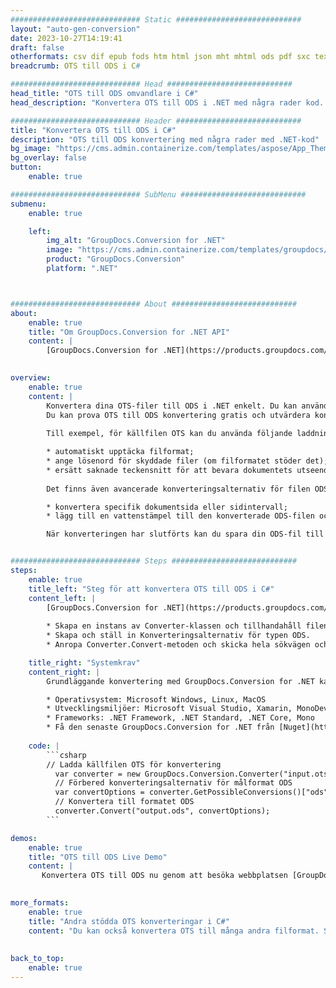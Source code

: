```yaml
---
############################# Static ############################
layout: "auto-gen-conversion"
date: 2023-10-27T14:19:41
draft: false
otherformats: csv dif epub fods htm html json mht mhtml ods pdf sxc tex tsv xlam xls xlsb xlsm xlsx xlt xltm xltx xml xps
breadcrumb: OTS till ODS i C#

############################# Head ############################
head_title: "OTS till ODS omvandlare i C#"
head_description: "Konvertera OTS till ODS i .NET med några rader kod. Använd GroupDocs Document Conversion API för att konvertera över 160 filformat."

############################# Header ############################
title: "Konvertera OTS till ODS i C#"
description: "OTS till ODS konvertering med några rader med .NET-kod"
bg_image: "https://cms.admin.containerize.com/templates/aspose/App_Themes/V3/images/bg/header1.png"
bg_overlay: false
button:
    enable: true

############################# SubMenu ############################
submenu:
    enable: true

    left:
        img_alt: "GroupDocs.Conversion for .NET"
        image: "https://cms.admin.containerize.com/templates/groupdocs/images/product-logos/90x90-noborder/groupdocs-conversion-net.png"
        product: "GroupDocs.Conversion"
        platform: ".NET"



############################# About ############################
about:
    enable: true
    title: "Om GroupDocs.Conversion for .NET API"
    content: |
        [GroupDocs.Conversion for .NET](https://products.groupdocs.com/conversion/net/) kan användas för att konvertera Microsoft Word, Excel, PowerPoint, PDF, Visio och andra format. GroupDocs.Conversion är ett fristående API som är lämpligt för back-end och interna system där hög prestanda krävs. Det beror inte på någon programvara som Microsoft eller Open Office.
    

overview:
    enable: true
    content: |
        Konvertera dina OTS-filer till ODS i .NET enkelt. Du kan använda bara ett par C# kodrader i valfri plattform som du vill, som - Windows, Linux, macOS.
        Du kan prova OTS till ODS konvertering gratis och utvärdera konverteringsresultatens kvalitet. Tillsammans med enkla filkonverteringsscenarier kan du prova mer avancerade alternativ för att ladda källfilen OTS och för att spara resultatet ODS. 
        
        Till exempel, för källfilen OTS kan du använda följande laddningsalternativ:

        * automatiskt upptäcka filformat;
        * ange lösenord för skyddade filer (om filformatet stöder det);
        * ersätt saknade teckensnitt för att bevara dokumentets utseende.
        
        Det finns även avancerade konverteringsalternativ för filen ODS:

        * konvertera specifik dokumentsida eller sidintervall;
        * lägg till en vattenstämpel till den konverterade ODS-filen och många fler.

        När konverteringen har slutförts kan du spara din ODS-fil till den lokala filsökvägen eller någon tredje parts lagring som FTP, Amazon S3, Google Drive, Dropbox etc. Observera - för att konvertera OTS till {{ TO}} det finns inget behov av någon ytterligare programvara installerad - som MS Office, Open Office, Adobe Acrobat Reader etc.


############################# Steps ############################
steps:
    enable: true
    title_left: "Steg för att konvertera OTS till ODS i C#"
    content_left: |
        [GroupDocs.Conversion for .NET](https://products.groupdocs.com/conversion/net/) gör det enkelt för utvecklare att konvertera en OTS-fil till ODS med några rader kod.
        
        * Skapa en instans av Converter-klassen och tillhandahåll filen OTS med den fullständiga sökvägen
        * Skapa och ställ in Konverteringsalternativ för typen ODS.
        * Anropa Converter.Convert-metoden och skicka hela sökvägen och formatet (ODS) som en parameter

    title_right: "Systemkrav"
    content_right: |
        Grundläggande konvertering med GroupDocs.Conversion for .NET kan göras med bara några enkla steg. Våra API:er stöds på alla större plattformar och operativsystem. Innan du kör koden nedan, se till att du har följande förutsättningar installerade på ditt system.

        * Operativsystem: Microsoft Windows, Linux, MacOS
        * Utvecklingsmiljöer: Microsoft Visual Studio, Xamarin, MonoDevelop
        * Frameworks: .NET Framework, .NET Standard, .NET Core, Mono
        * Få den senaste GroupDocs.Conversion for .NET från [Nuget](https://www.nuget.org/packages/groupdocs.conversion)
         
    code: |
        ```csharp    
        // Ladda källfilen OTS för konvertering
          var converter = new GroupDocs.Conversion.Converter("input.ots");
          // Förbered konverteringsalternativ för målformat ODS
          var convertOptions = converter.GetPossibleConversions()["ods"].ConvertOptions;
          // Konvertera till formatet ODS
          converter.Convert("output.ods", convertOptions);
        ```

demos:
    enable: true
    title: "OTS till ODS Live Demo"
    content: |
       Konvertera OTS till ODS nu genom att besöka webbplatsen [GroupDocs.Conversion App](https://products.groupdocs.app/conversion/family). Onlinedemo har följande fördelar
          

more_formats:
    enable: true
    title: "Andra stödda OTS konverteringar i C#"
    content: "Du kan också konvertera OTS till många andra filformat. Se listan nedan."
       
       
back_to_top:
    enable: true
---
```


